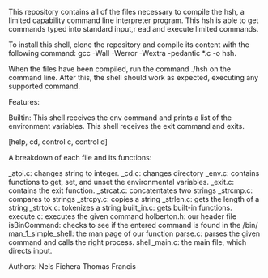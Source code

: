 This repository contains all of the files necessary to compile the hsh, a limited capability command line interpreter program. This hsh is able to get commands typed into standard input,r ead and execute limited commands. 

To install this shell, clone the repository and compile its content with the following command:
gcc -Wall -Werror -Wextra -pedantic \*.c -o hsh.

When the files have been compiled, run the command ./hsh on the command line. After this, the shell should work as expected, executing any supported command. 

Features: 

Builtin:
This shell receives the env command and prints a list of the environment variables.
This shell receives the exit command and exits. 

[help, cd,  control c, control d]

A breakdown of each file and its functions: 

\_atoi.c: changes string to integer.
\_cd.c: changes directory
\_env.c: contains functions to get, set, and unset the environmental variables. 
\_exit.c: contains the exit function. 
\_strcat.c: concatentates two strings 
\_strcmp.c: compares to strings
\_strcpy.c: copies a string
\_strlen.c: gets the length of a string 
\_strtok.c: tokenizes a string
built\_in.c: gets built-in functions. 
execute.c: executes the given command 
holberton.h: our header file
isBinCommand: checks to see if the entered command is found in the /bin/
man\_1\_simple\_shell: the man page of our function
parse.c: parses the given command and calls the right process. 
shell\_main.c: the main file, which directs input.

Authors: 
Nels Fichera 
Thomas Francis
